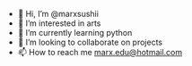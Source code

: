 - 👋 Hi, I’m @marxsushii
- 👀 I’m interested in arts
- 🌱 I’m currently learning python
- 💞️ I’m looking to collaborate on projects
- 📫 How to reach me marx.edu@hotmail.com

<!---
DudaYa/DudaYa is a ✨ special ✨ repository because its `README.md` (this file) appears on your GitHub profile.
You can click the Preview link to take a look at your changes.
--->
